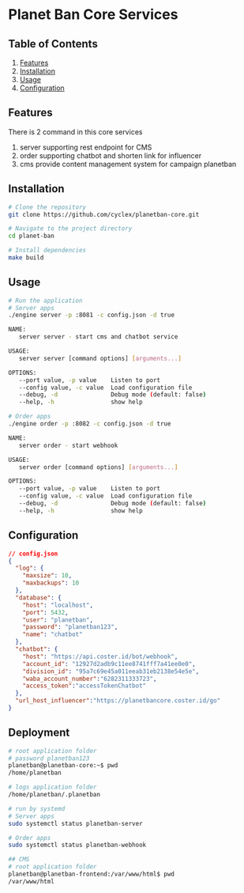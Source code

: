 # Planet Ban Core Services

## Table of Contents

1. [Features](#features)
2. [Installation](#installation)
3. [Usage](#usage)
4. [Configuration](#configuration)

## Features

There is 2 command in this core services
1. server
    supporting rest endpoint for CMS
2. order
    supporting chatbot and shorten link for influencer
3. cms
    provide content management system for campaign planetban

## Installation


```bash
# Clone the repository
git clone https://github.com/cyclex/planetban-core.git

# Navigate to the project directory
cd planet-ban

# Install dependencies
make build
```

## Usage

```bash
# Run the application
# Server apps
./engine server -p :8081 -c config.json -d true

NAME:
   server server - start cms and chatbot service

USAGE:
   server server [command options] [arguments...]

OPTIONS:
   --port value, -p value    Listen to port
   --config value, -c value  Load configuration file
   --debug, -d               Debug mode (default: false)
   --help, -h                show help

# Order apps
./engine order -p :8082 -c config.json -d true

NAME:
   server order - start webhook

USAGE:
   server order [command options] [arguments...]

OPTIONS:
   --port value, -p value    Listen to port
   --config value, -c value  Load configuration file
   --debug, -d               Debug mode (default: false)
   --help, -h                show help
```

## Configuration

```json
// config.json
{
  "log": {
    "maxsize": 10,
    "maxbackups": 10
  },
  "database": {
    "host": "localhost",
    "port": 5432,
    "user": "planetban",
    "password": "planetban123",
    "name": "chatbot"
  },
  "chatbot": {
    "host": "https://api.coster.id/bot/webhook",
    "account_id": "12927d2adb9c11ee8741fff7a41ee0e0",
    "division_id": "95a7c69e45a011eeab31eb2138e54e5e",
    "waba_account_number":"6282311333723",
    "access_token":"accessTokenChatbot"
  },
  "url_host_influencer":"https://planetbancore.coster.id/go"
}
```

## Deployment
```bash
# root application folder
# password planetban123
planetban@planetban-core:~$ pwd
/home/planetban

# logs application folder
/home/planetban/.planetban

# run by systemd
# Server apps
sudo systemctl status planetban-server

# Order apps
sudo systemctl status planetban-webhook

## CMS
# root application folder
planetban@planetban-frontend:/var/www/html$ pwd
/var/www/html
```
